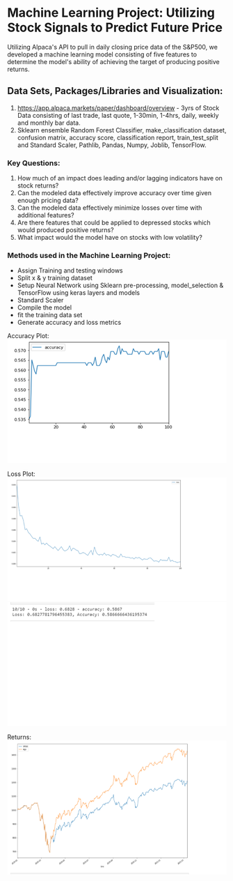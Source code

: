 # Machine Learning Project: Utilizing Stock Signals to Predict Future Price
Utilizing Alpaca's API to pull in daily closing price data of the S&P500, we developed a machine learning model consisting of five features to determine the model's ability of achieving the target of producing positive returns.


## Data Sets, Packages/Libraries and Visualization:
1. https://app.alpaca.markets/paper/dashboard/overview - 3yrs of Stock Data consisting of last trade, last quote, 1-30min, 1-4hrs, daily, weekly and monthly bar data.
2. Sklearn ensemble Random Forest Classifier, make_classification dataset, confusion matrix, accuracy score, classification report, train_test_split and Standard Scaler, Pathlib, Pandas, Numpy, Joblib, TensorFlow.


### Key Questions:
1. How much of an impact does leading and/or lagging indicators have on stock returns?
2. Can the modeled data effectively improve accuracy over time given enough pricing data?
3. Can the modeled data effectively minimize losses over time with additional features?
4. Are there features that could be applied to depressed stocks which would produced positive returns?
5. What impact would the model have on stocks with low volatility?


### Methods used in the Machine Learning Project:
- Assign Training and testing windows
- Split x & y training dataset
- Setup Neural Network using Sklearn pre-processing, model_selection & TensorFlow using keras layers and models
- Standard Scaler
- Compile the model
- fit the training data set
- Generate accuracy and loss metrics


Accuracy Plot:
![](https://github.com/lchristij/MLProject/blob/main/images/accuracy.png)

Loss Plot:
![](https://github.com/lchristij/MLProject/blob/main/images/loss.png)
![](https://github.com/lchristij/MLProject/blob/main/images/metrics.png)


Returns:
![](https://github.com/lchristij/MLProject/blob/main/images/returns.png)
